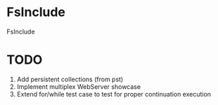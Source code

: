 ﻿# FsInclude
FsInclude

TODO
====

  1. Add persistent collections (from pst)
  2. Implement multiplex WebServer showcase
  3. Extend for/while test case to test for proper continuation execution